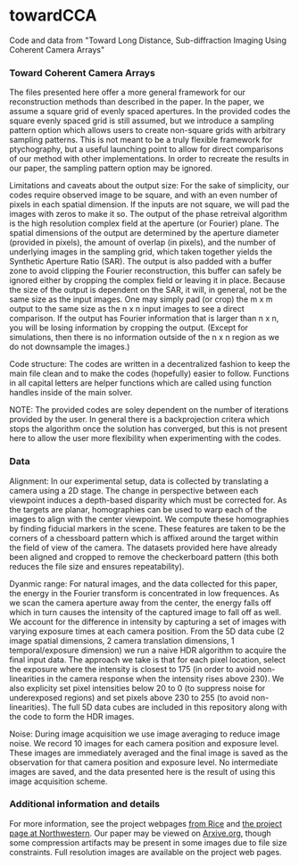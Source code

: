# towardCCA
Code and data from "Toward Long Distance, Sub-diffraction Imaging Using Coherent Camera Arrays"

### Toward Coherent Camera Arrays
The files presented here offer a more general framework for our reconstruction methods than described in the paper. In the paper, we assume a square grid of evenly spaced apertures.
In the provided codes the square evenly spaced grid is still assumed, but we introduce a sampling pattern option which allows users to create non-square grids with arbitrary sampling patterns. This is not meant to be a truly flexible framework for ptychography, but a useful launching point to allow for direct comparisons of our method with other implementations. In order to recreate the results in our paper, the sampling pattern option may be ignored.

Limitations and caveats about the output size:
For the sake of simplicity, our codes require observed image to be square, and with an even number of pixels in each spatial dimension. If the inputs are not square, we will pad the images with zeros to make it so.
The output of the phase retreival algorithm is the high resolution complex field at the aperture (or Fourier) plane. The spatial dimensions of the output are determined by the aperture diameter (provided in pixels), the amount of overlap (in pixels), and the number of underlying images in the sampling grid, which taken together yields the Synthetic Aperture Ratio (SAR). The output is also padded with a buffer zone to avoid clipping the Fourier reconstruction, this buffer can safely be ignored either by cropping the complex field or leaving it in place. Because the size of the output is dependent on the SAR, it will, in general, not be the same size as the input images. One may simply pad (or crop) the m x m output to the same size as the n x n input images to see a direct comparison. If the output has Fourier information that is larger than n x n, you will be losing information by cropping the output. (Except for simulations, then there is no information outside of the n x n region as we do not downsample the images.)

Code structure:
The codes are written in a decentralized fashion to keep the main file clean and to make the codes (hopefully) easier to follow. Functions in all capital letters are helper functions which are called using function handles inside of the main solver.

NOTE: The provided codes are soley dependent on the number of iterations provided by the user. In general there is a backprojection critera which stops the algorithm once the solution has converged, but this is not present here to allow the user more flexibility when experimenting with the codes.

### Data
Alignment:
In our experimental setup, data is collected by translating a camera using a 2D stage. The change in perspective between each viewpoint induces a depth-based disparity which must be corrected for. As the targets are planar, homographies can be used to warp each of the images to align with the center viewpoint. We compute these homographies by finding fiducial markers in the scene. These features are taken to be the corners of a chessboard pattern which is affixed around the target within the field of view of the camera. The datasets provided here have already been aligned and cropped to remove the checkerboard pattern (this both reduces the file size and ensures repeatability).

Dyanmic range:
For natural images, and the data collected for this paper, the energy in the Fourier transform is concentrated in low frequences. As we scan the camera aperture away from the center, the energy falls off which in turn causes the intensity of the captured image to fall off as well. We account for the difference in intensity by capturing a set of images with varying exposure times at each camera position. From the 5D data cube (2 image spatial dimensions, 2 camera translation dimensions, 1 temporal/exposure dimension) we run a naive HDR algorithm to acquire the final input data. The approach we take is that for each pixel location, select the exposure where the intensity is closest to 175 (in order to avoid non-linearities in the camera response when the intensity rises above 230). We also explicity set pixel intensities below 20 to 0 (to suppress noise for underexposed regions) and set pixels above 230 to 255 (to avoid non-linearities). The full 5D data cubes are included in this repository along with the code to form the HDR images.

Noise:
During image acquisition we use image averaging to reduce image noise. We record 10 images for each camera position and exposure level. These images are immediately averaged and the final image is saved as the observation for that camera position and exposure level. No intermediate images are saved, and the data presented here is the result of using this image acquisition scheme.

### Additional information and details
For more information, see the project webpages [from Rice](http://jrholloway.com/projects/towardCCA) and [the project page at Northwestern](http://compphotolab.northwestern.edu/project/towardcca/). Our paper may be viewed on [Arxive.org](http://arxiv.org/abs/1510.08470), though some compression artifacts may be present in some images due to file size constraints. Full resolution images are available on the project web pages.